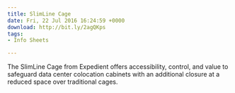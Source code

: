 ```yaml
---
title: SlimLine Cage
date: Fri, 22 Jul 2016 16:24:59 +0000
download: http://bit.ly/2agQKps
tags:
- Info Sheets

---
```

The SlimLine Cage from Expedient offers accessibility, control, and value to safeguard data center colocation cabinets with an additional closure at a reduced space over traditional cages.